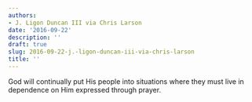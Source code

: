 ```yaml
---
authors:
- J. Ligon Duncan III via Chris Larson
date: '2016-09-22'
description: ''
draft: true
slug: 2016-09-22-j.-ligon-duncan-iii-via-chris-larson
title: ''
---
```

God will continually put His people into situations where they must live in dependence on Him expressed through prayer.



